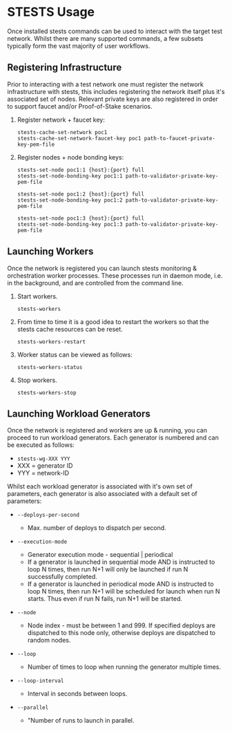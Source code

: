 # STESTS Usage

Once installed stests commands can be used to interact with the target test network.  Whilst there are many supported commands, a few subsets typically form the vast majority of user workflows.  

## Registering Infrastructure

Prior to interacting with a test network one must register the network infrastructure with stests, this includes registering the network itself plus it's associated set of nodes.  Relevant private keys are also registered in order to support faucet and/or Proof-of-Stake scenarios.

1.  Register network + faucet key:

    ```
    stests-cache-set-network poc1
    stests-cache-set-network-faucet-key poc1 path-to-faucet-private-key-pem-file
    ```

2.  Register nodes + node bonding keys:

    ```
    stests-set-node poc1:1 {host}:{port} full
    stests-set-node-bonding-key poc1:1 path-to-validator-private-key-pem-file

    stests-set-node poc1:2 {host}:{port} full
    stests-set-node-bonding-key poc1:2 path-to-validator-private-key-pem-file

    stests-set-node poc1:3 {host}:{port} full
    stests-set-node-bonding-key poc1:3 path-to-validator-private-key-pem-file
    ```

## Launching Workers

Once the network is registered you can launch stests monitoring & orchestration worker processes.  These processes run in daemon mode, i.e. in the background, and are controlled from the command line.

1.  Start workers.

	```
	stests-workers
	```

2.  From time to time it is a good idea to restart the workers so that the stests cache resources can be reset.

	```
	stests-workers-restart
	```

3.  Worker status can be viewed as follows:

	```
	stests-workers-status
	```

4.  Stop workers.

	```
	stests-workers-stop
	```

## Launching Workload Generators

Once the network is registered and workers are up & running, you can proceed to run workload generators.  Each generator is numbered and can be executed as follows:

- `stests-wg-XXX YYY` 
- XXX = generator ID
- YYY = network-ID

Whilst each workload generator is associated with it's own set of parameters, each generator is also associated with a default set of parameters:

- `--deploys-per-second`
	- Max. number of deploys to dispatch per second.

- `--execution-mode`
	- Generator execution mode - sequential | periodical
	- If a generator is launched in sequential mode AND is instructed to loop N times, then run N+1 will only be launched if run N successfully completed.
	- If a generator is launched in periodical mode AND is instructed to loop N times, then run N+1 will be scheduled for launch when run N starts.  Thus even if run N fails, run N+1 will be started.

- `--node`
	- Node index - must be between 1 and 999. If specified deploys are dispatched to this node only, otherwise deploys are dispatched to random nodes.

- `--loop`
	- Number of times to loop when running the generator multiple times.

- `--loop-interval`
	- Interval in seconds between loops.

- `--parallel`
	- "Number of runs to launch in parallel.

